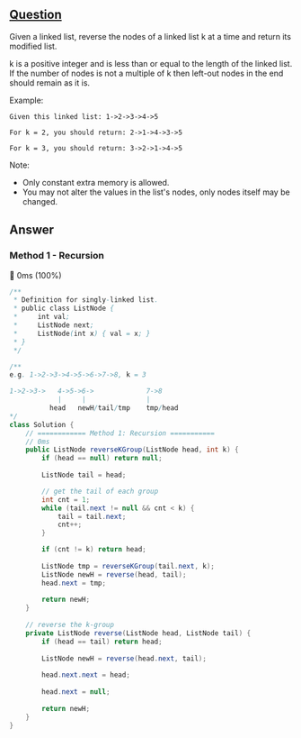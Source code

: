 ## [Question](https://leetcode.com/problems/reverse-nodes-in-k-group/)

Given a linked list, reverse the nodes of a linked list k at a time and return its modified list.

k is a positive integer and is less than or equal to the length of the linked list. If the number of nodes is not a multiple of k then left-out nodes in the end should remain as it is.

Example:
```
Given this linked list: 1->2->3->4->5

For k = 2, you should return: 2->1->4->3->5

For k = 3, you should return: 3->2->1->4->5
```
Note:

- Only constant extra memory is allowed.
- You may not alter the values in the list's nodes, only nodes itself may be changed.

## Answer
### Method 1 - Recursion
:rocket: 0ms (100%)
```java
/**
 * Definition for singly-linked list.
 * public class ListNode {
 *     int val;
 *     ListNode next;
 *     ListNode(int x) { val = x; }
 * }
 */

/**
e.g. 1->2->3->4->5->6->7->8, k = 3

1->2->3->   4->5->6->             7->8
            |     |               |
          head   newH/tail/tmp    tmp/head
*/
class Solution {
    // ============ Method 1: Recursion ===========
    // 0ms 
    public ListNode reverseKGroup(ListNode head, int k) {
        if (head == null) return null;
        
        ListNode tail = head;

        // get the tail of each group
        int cnt = 1;
        while (tail.next != null && cnt < k) {
            tail = tail.next;
            cnt++;
        }

        if (cnt != k) return head;
        
        ListNode tmp = reverseKGroup(tail.next, k);
        ListNode newH = reverse(head, tail);
        head.next = tmp;
        
        return newH;
    }
    
    // reverse the k-group
    private ListNode reverse(ListNode head, ListNode tail) {
        if (head == tail) return head;
        
        ListNode newH = reverse(head.next, tail);
        
        head.next.next = head;
        
        head.next = null;
        
        return newH;
    }
}
```
